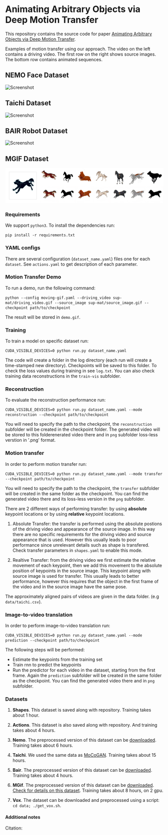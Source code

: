 # Animating Arbitrary Objects via Deep Motion Transfer

This repository contains the source code for paper [Animating Arbitrary Objects via Deep Motion Transfer]().

Examples of motion transfer using our approach. The video on the left contains a driving video. The first row on the right shows source images. The bottom row contains animated sequences.

## NEMO Face Dataset
![Screenshot](sup-mat/nemo-tes.gif)
## Taichi Dataset
![Screenshot](sup-mat/taichi-tes.gif)
## BAIR Robot Dataset
![Screenshot](sup-mat/bair-tes.gif)
## MGIF Dataset
![Screenshot](sup-mat/mgif-tes.gif)


### Requirements
We support ```python3```. To install the dependencies run:
```
pip install -r requirements.txt
```

### YAML configs

There are several configuration (```dataset_name.yaml```) files one for each `dataset`. See ```actions.yaml``` to get description of each parameter.

### Motion Transfer Demo 
To run a demo, run the following command:
```
python --config moving-gif.yaml --driving_video sup-mat/driving_video.gif --source_image sup-mat/source_image.gif --checkpoint path/to/checkpoint
```
The result will be stored in ```demo.gif```.

### Training

To train a model on specific dataset run:
```
CUDA_VISIBLE_DEVICES=0 python run.py dataset_name.yaml
```
The code will create a folder in the log directory (each run will create a time-stamped new directory).
Checkpoints will be saved to this folder.
To check the loss values during training in see ```log.txt```.
You can also check training data reconstructions in the ```train-vis``` subfolder.

### Reconstruction

To evaluate the reconstruction performance run:
```
CUDA_VISIBLE_DEVICES=0 python run.py dataset_name.yaml --mode reconstruction --checkpoint path/to/checkpoint
```
You will need to specify the path to the checkpoint,
the ```reconstruction``` subfolder will be created in the checkpoint folder.
The generated video will be stored to this folderenerated video there and in ```png``` subfolder loss-less verstion in '.png' format.

### Motion transfer

In order to perform motion transfer run:
```
CUDA_VISIBLE_DEVICES=0 python run.py dataset_name.yaml --mode transfer --checkpoint path/to/checkpoint
```
You will need to specify the path to the checkpoint,
the ```transfer``` subfolder will be created in the same folder as the checkpoint.
You can find the generated video there and its loss-less version in the ```png``` subfolder.

There are 2 different ways of performing transfer:
by using **absolute** keypoint locations or by using **relative** keypoint locations.

1) Absolute Transfer: the transfer is performed using the absolute postions of the driving video and appearance of the source image.
In this way there are no specific requirements for the driving video and source appearance that is used.
However this usually leads to poor performance since unrelevant details such as shape is transfered.
Check transfer parameters in ```shapes.yaml``` to enable this mode.

2) Realtive Transfer: from the driving video we first estimate the relative movement of each keypoint,
then we add this movement to the absolute position of keypoints in the source image.
This keypoint along with source image is used for transfer. This usually leads to better performance, however this requires
that the object in the first frame of the video and in the source image have the same pose.

The approximately aligned pairs of videos are given in the data folder. (e.g  ```data/taichi.csv```).

### Image-to-video translation

In order to perform image-to-video translation run:
```
CUDA_VISIBLE_DEVICES=0 python run.py dataset_name.yaml --mode prediction --checkpoint path/to/checkpoint
```
The following steps will be performed:
* Estimate the keypoints from the training set
* Train rnn to predict the keypoints
* Run the predictor for each video in the dataset, starting from the first frame.
Again the ```prediction``` subfolder will be created in the same folder as the checkpoint.
You can find the generated video there and in ```png``` subfolder.

### Datasets

1) **Shapes**. This dataset is saved along with repository.
Training takes about 1 hour.

2) **Actions**. This dataset is also saved along with repository.
 And training takes about 4 hours.

3) **Nemo**. The preprocessed version of this dataset can be [downloaded](https://yadi.sk/d/lHdX-fdMKVx2Dw).
 Training takes about 6 hours.

4) **Taichi**. We used the same data as [MoCoGAN](https://github.com/sergeytulyakov/mocogan). Training takes about 15 hours.

5) **Bair**. The preprocessed version of this dataset can be [downloaded](https://yadi.sk/d/Zjk9qbaf3occIw).
Training takes about 4 hours.

6) **MGif**. The preprocessed version of this dataset can be [downloaded](https://yadi.sk/d/5VdqLARizmnj3Q).
 [Check for details on this dataset](sup-mat/MGif/README.md). Training takes about 8 hours, on 2 gpu.

7) **Vox**. The dataset can be downloaded and preprocessed using a script:
``` cd data; ./get_vox.sh ```.



#### Additional notes

Citation:

```
```
